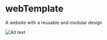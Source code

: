 # webTemplate
A website with a reusable and modular design 

![Alt text](/webTemplate/progress1.png?raw=true "Optional Title")
